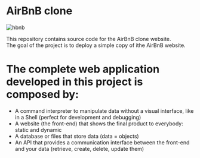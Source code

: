 # AirBnB clone
![hbnb](https://github.com/m453h/AirBnB_clone/assets/6837271/6218f027-eb01-4169-8346-250d4723c126)

 This repository contains source code for the AirBnB clone website.  
The goal of the project is to deploy a simple copy of ithe AirBnB website.

# The complete web application developed in this project is composed by:

* A command interpreter to manipulate data without a visual interface, like in a Shell (perfect for development and debugging)
* A website (the front-end) that shows the final product to everybody: static and dynamic
* A database or files that store data (data = objects)
* An API that provides a communication interface between the front-end and your data (retrieve, create, delete, update them)
